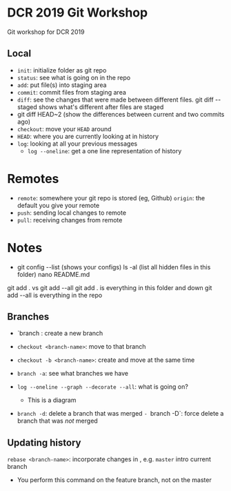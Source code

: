 # DCR 2019 Git Workshop 

Git workshop for DCR 2019 

## Local 

- `init`: initialize folder as git repo
- `status`: see what is going on in the repo 
- `add`: put file(s) into staging area 
- `commit`: commit files from staging area 
- `diff`: see the changes that were made between different files. git diff --staged shows what's different after files are staged 
- git diff HEAD~2 (show the differences between current and two commits ago) 
- `checkout`: move your `HEAD` around 
- `HEAD`: where you are currently looking at in history 
- `log`: looking at all your previous messages 
	- `log --oneline`: get a one line representation of history 

# Remotes
- `remote`: somewhere your git repo is stored (eg, Github)
	`origin`: the default you give your remote
- `push`: sending local changes to remote 
- `pull`: receiving changes from remote 

# Notes 

- git config --list (shows your configs)
ls -al (list all hidden files in this folder) 
nano README.md

git add . vs git add --all 
git add . is everything in this folder and down 
git add --all is everything in the repo 

## Branches 

- `branch <branch-name>: create a new branch 
- `checkout <branch-name>`: move to that branch 
- `checkout -b <branch-name>`: create and move at the same time 
- `branch -a`: see what branches we have 

- `log --oneline --graph --decorate --all`: what is going on?
  - This is a diagram 

- `branch -d`: delete a branch that was merged 
`- `branch -D`: force delete a branch that was *not* merged 

## Updating history 
`rebase <branch-name>`: incorporate changes in <branch-name>, 
  e.g. `master` intro current branch 
  - You perform this command on the feature branch, not on the master 
  
  
  
  



